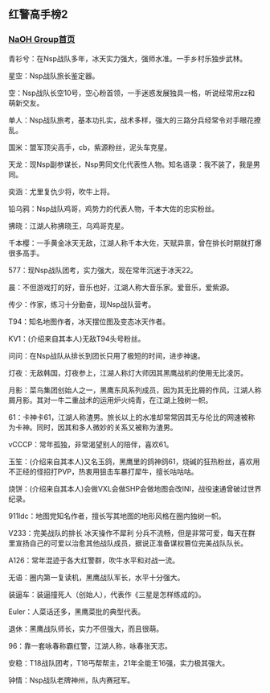 ## 红警高手榜2

### [NaOH Group首页](index.md)

青衫兮：在Nsp战队多年，冰天实力强大，强师水准。一手乡村乐独步武林。

星空：Nsp战队旅长鉴定器。

空：Nsp战队长空10号，空心粉首领，一手迷惑发展独具一格，听说经常用zz和萌新交友。

单人：Nsp战队旅考，基本功扎实，战术多样，强大的三路分兵经常令对手眼花撩乱。

国米：盟军顶尖高手，cb，紫源粉丝，泥头车克星。

天龙：现Nsp副参谋长，Nsp男同文化代表性人物。知名语录：我不装了，我是男同。

奕涵：尤里复仇少将，吹牛上将。

铅乌鸦：Nsp战队鸡哥，鸡势力的代表人物，千本大佐的忠实粉丝。

拂晓：江湖人称拂晓王，乌鸡哥克星。

千本樱：一手黄金冰天无敌，江湖人称千本大佐，天赋异禀，曾在排长时期就打爆很多高手。

577：现Nsp战队团考，实力强大，现在常年沉迷于冰天22。

晨：不但游戏打的好，音乐也好，江湖人称大音乐家。爱音乐，爱紫源。

传少：作家，练习十分勤奋，现Nsp战队营考。

T94：知名地图作者，冰天摆位图及变态冰天作者。

KV1：(介绍来自其本人)无敌T94头号粉丝。

问问：在Nsp战队从排长到团长只用了极短的时间，进步神速。

灯夜：无敌韩国，灯夜参上，江湖人称灯大师因其黑鹰战机的使用无比凌厉。

月影：菜鸟集团创始人之一，黑鹰东风系列成员，因为其无比屑的作风，江湖人称屑月影。其对一牛二重战术的运用炉火纯青，在江湖上独树一帜。

61：卡神卡61，江湖人称渣男。旅长以上的水准却常常因其无与伦比的网速被称为卡神。同时，因其和多人微妙的关系又被称为渣男。

vCCCP：常年孤独，非常渴望别人的陪伴，喜欢61。

玉笙：(介绍来自其本人)又名玉鸽，黑鹰里的鸽神鸽61，烧碱的狂热粉丝，喜欢用不正经的怪招打PVP，热衷用狙击车暴打犀牛，擅长咕咕咕。

烧饼：(介绍来自其本人)会做VXL会做SHP会做地图会改INI，战役速通曾破过世界纪录。

911ldc：地图党知名作者，擅长写其地图的地形风格在圈内独树一帜。

V233：完美战队的排长 冰天操作不犀利 分兵不流畅，但是非常可爱，每天在群里宣扬自己的可爱以治愈其他战队成员，据说正准备谋权篡位完美战队队长。

A126：常年混迹于各大红警群，吹牛水平和对战一流。

无语：圈内第一复读机，黑鹰战队军长，水平十分强大。

装逼车：装逼撞死人（创始人），代表作《三星是怎样练成的》。

Euler：人菜话还多，黑鹰菜批的典型代表。

退休：黑鹰战队师长，实力不但强大，而且很萌。

96：靠一套咏春称霸红警，江湖人称，咏春张天志。

安稳：T18战队团考，T18丐帮帮主，21年全能王16强，实力极其强大。

钟情：Nsp战队老牌神州，队内赛冠军。
